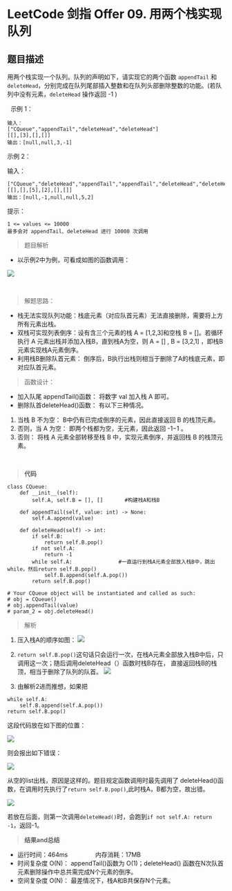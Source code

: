 # LeetCode 剑指 Offer 09. 用两个栈实现队列

## 题目描述
用两个栈实现一个队列。队列的声明如下，请实现它的两个函数 `appendTail` 和 `deleteHead`，分别完成在队列尾部插入整数和在队列头部删除整数的功能。(若队列中没有元素，`deleteHead` 操作返回 -1 )

 
示例 1：
```
输入：
["CQueue","appendTail","deleteHead","deleteHead"]
[[],[3],[],[]]
输出：[null,null,3,-1]
```
示例 2：

输入：
```
["CQueue","deleteHead","appendTail","appendTail","deleteHead","deleteHead"]
[[],[],[5],[2],[],[]]
输出：[null,-1,null,null,5,2]
```
提示：
```
1 <= values <= 10000
最多会对 appendTail、deleteHead 进行 10000 次调用
```

> 题目解析
- 以示例2中为例，可看成如图的函数调用：

![](https://tva1.sinaimg.cn/large/0081Kckwgy1gkl92jufvij305n05g3yy.jpg)

&nbsp;

> 解题思路：
- 栈无法实现队列功能：栈底元素（对应队首元素）无法直接删除，需要将上方所有元素出栈。
- 双栈可实现列表倒序：设有含三个元素的栈 A = [1,2,3]和空栈 B = []。若循环执行 A 元素出栈并添加入栈B，直到栈A为空，则 A = [] , B = [3,2,1] ，即栈B元素实现栈A元素倒序。
- 利用栈B删除队首元素： 倒序后，B执行出栈则相当于删除了A的栈底元素，即对应队首元素。

> 函数设计：
- 加入队尾 appendTail()函数： 将数字 val 加入栈 A 即可。
- 删除队首deleteHead()函数： 有以下三种情况。
1. 当栈 B 不为空： B中仍有已完成倒序的元素，因此直接返回 B 的栈顶元素。
2. 否则，当 A 为空： 即两个栈都为空，无元素，因此返回 -1−1 。
3. 否则： 将栈 A 元素全部转移至栈 B 中，实现元素倒序，并返回栈 B 的栈顶元素。
 
&nbsp;

  
 > **代码**
```python3
class CQueue:
    def __init__(self):
        self.A, self.B = [], []       #构建栈A和栈B

    def appendTail(self, value: int) -> None:
        self.A.append(value)

    def deleteHead(self) -> int:
        if self.B:
            return self.B.pop()
        if not self.A:
            return -1
        while self.A:               #一直运行到栈A元素全部放入栈B中，跳出while，然后return self.B.pop()
            self.B.append(self.A.pop())
        return self.B.pop()  
        
# Your CQueue object will be instantiated and called as such:
# obj = CQueue()
# obj.appendTail(value)
# param_2 = obj.deleteHead()
```

> 解析
1. 压入栈A的顺序如图：
![](https://tva1.sinaimg.cn/large/0081Kckwgy1gkl9bnm047j30l80c70u2.jpg)

2. `return self.B.pop()`这句话只会运行一次，在栈A元素全部放入栈B中后，只调用这一次；随后调用deleteHead（）函数时栈B存在，
   直接返回栈B的栈顶，相当于删除了队列的队首。
![](https://tva1.sinaimg.cn/large/0081Kckwgy1gkl9nee9njj30lp0c5wg6.jpg) 

3. 由解析2进而推想，如果把
 ```python3
while self.A:               
     self.B.append(self.A.pop())
return self.B.pop()
```
这段代码放在如下图的位置：   

![](https://tva1.sinaimg.cn/large/0081Kckwgy1gkl9udgvtbj308704uglx.jpg)

则会报出如下错误：   

![](https://tva1.sinaimg.cn/large/0081Kckwgy1gkl9vuonitj30it018glo.jpg)


从空的list出栈，原因是这样的。题目规定函数调用时最先调用了
deleteHead()函数，在调用时先执行了`return self.B.pop()`,此时栈A，B都为空，故出错。      

![](https://tva1.sinaimg.cn/large/0081Kckwgy1gkl92jufvij305n05g3yy.jpg)

若放在后面，则第一次调用`deleteHead()`时，会跑到`if not self.A: return -1`，返回-1。

> **结果and总结**
- 运行时间：464ms &emsp;&emsp;&emsp;&emsp; 内存消耗：17MB
- 时间复杂度 O(N)： appendTail()函数为 O(1)；deleteHead() 函数在N次队首元素删除操作中总共需完成N个元素的倒序。
- 空间复杂度 O(N)： 最差情况下，栈A和B共保存N个元素。







